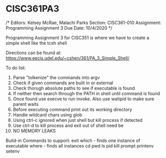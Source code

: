# CISC361PA3

/*
Editors: Kelsey McRae, Malachi Parks
Section: CISC361-010
Assignment: Programming Assignment 3
Due Date: 10/4/2020
*/

Programming Assignment 3 for CISC351 is where we have to create a simple shell like the tcsh shell

Directions can be found at: https://www.eecis.udel.edu/~cshen/361/PA_3_Simple_Shell/


To do list:
1. Parse "tolkenize" the commands into argv
2. Check if given commands are built in or external
3. Check thorugh absolute paths to see if executable is found
4. If neither then search through the PATH in shell until command is found
5. Once found use execve to run invoke. Also use watipid to make sure parent waits
6. Before executing command print out its working directory
7. Handle wildcard chars using glob
8. Using ctrl-c ignored when just shell but kill process if detected
9. Use ctrl-d to kill process and exit out of shell need be
10. NO MEMORY LEAKS


Build-in Commands to support:
	exit
	which - finds one instance of executable
	where - finds all instances
	cd
	pwd
	ls
	pid
	kill
	prompt
	printenv
	setenv
